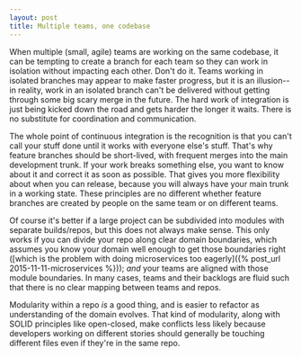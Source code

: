 ```yaml
---
layout: post
title: Multiple teams, one codebase
---
```


When multiple (small, agile) teams are working on the same codebase, it can be
tempting to create a branch for each team so they can work  in isolation
without impacting each other.   Don't do it.  Teams working in isolated
branches may appear to make faster progress, but it is an illusion--in
reality, work in an isolated branch can't be delivered without getting through
some big scary merge in the future.  The hard work of integration is just
being kicked down the road and gets harder the longer it waits.  There is no
substitute for coordination and communication.

The whole point of continuous integration is the recognition is that you can't
call your stuff done until it works with everyone else's stuff.  That's why
feature branches should be short-lived, with frequent merges into the main
development trunk.  If your work breaks something else, you want to know about
it and correct it as soon as possible.  That gives you more flexibility  about
when you can release, because you will always have your main trunk in a
working state.  These principles are no different whether feature branches are
created by people on the same team or on different teams.

Of course it's better if a large project can be subdivided into modules with
separate builds/repos, but this does not always make sense.  This only works
if you can divide your repo  along clear domain boundaries, which assumes you
know your domain well enough to get those boundaries right ([which is the
problem with doing microservices too eagerly]({% post_url
2015-11-11-microservices %}));  *and* your teams are aligned with those
module boundaries.  In many cases, teams and their backlogs are fluid such
that there is no clear mapping between teams and repos.

Modularity within a repo *is* a good thing, and is easier to refactor as 
understanding of the domain evolves.  That kind of modularity, along with SOLID
principles like open-closed, make conflicts less likely because developers
working on different stories should generally be touching different files even
if they're in the same repo.